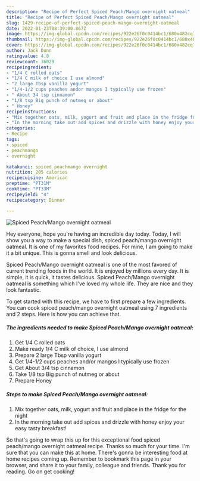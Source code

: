 ```yaml
---
description: "Recipe of Perfect Spiced Peach/Mango overnight oatmeal"
title: "Recipe of Perfect Spiced Peach/Mango overnight oatmeal"
slug: 1429-recipe-of-perfect-spiced-peach-mango-overnight-oatmeal
date: 2022-01-23T08:39:00.867Z
image: https://img-global.cpcdn.com/recipes/922e26f0c0414bc1/680x482cq70/spiced-peachmango-overnight-oatmeal-recipe-main-photo.jpg
thumbnail: https://img-global.cpcdn.com/recipes/922e26f0c0414bc1/680x482cq70/spiced-peachmango-overnight-oatmeal-recipe-main-photo.jpg
cover: https://img-global.cpcdn.com/recipes/922e26f0c0414bc1/680x482cq70/spiced-peachmango-overnight-oatmeal-recipe-main-photo.jpg
author: Jack Dunn
ratingvalue: 4.8
reviewcount: 36029
recipeingredient:
- "1/4 C rolled oats"
- "1/4 C milk of choice I use almond"
- "2 large Tbsp vanilla yogurt"
- "1/4-1/2 cups peaches andor mangos I typically use frozen"
- " About 34 tsp cinnamon"
- "1/8 tsp Big punch of nutmeg or about"
- " Honey"
recipeinstructions:
- "Mix together oats, milk, yogurt and fruit and place in the fridge for the night"
- "In the morning take out add spices and drizzle with honey enjoy your easy tasty breakfast!"
categories:
- Recipe
tags:
- spiced
- peachmango
- overnight

katakunci: spiced peachmango overnight 
nutrition: 205 calories
recipecuisine: American
preptime: "PT31M"
cooktime: "PT33M"
recipeyield: "4"
recipecategory: Dinner

---
```



![Spiced Peach/Mango overnight oatmeal](https://img-global.cpcdn.com/recipes/922e26f0c0414bc1/680x482cq70/spiced-peachmango-overnight-oatmeal-recipe-main-photo.jpg)

Hey everyone, hope you're having an incredible day today. Today, I will show you a way to make a special dish, spiced peach/mango overnight oatmeal. It is one of my favorites food recipes. For mine, I am going to make it a bit unique. This is gonna smell and look delicious.

Spiced Peach/Mango overnight oatmeal is one of the most favored of current trending foods in the world. It is enjoyed by millions every day. It is simple, it is quick, it tastes delicious. Spiced Peach/Mango overnight oatmeal is something which I've loved my whole life. They are nice and they look fantastic.




To get started with this recipe, we have to first prepare a few ingredients. You can cook spiced peach/mango overnight oatmeal using 7 ingredients and 2 steps. Here is how you can achieve that.

<!--inarticleads1-->

##### The ingredients needed to make Spiced Peach/Mango overnight oatmeal:

1. Get 1/4 C rolled oats
1. Make ready 1/4 C milk of choice, I use almond
1. Prepare 2 large Tbsp vanilla yogurt
1. Get 1/4-1/2 cups peaches and/or mangos I typically use frozen
1. Get  About 3/4 tsp cinnamon
1. Take 1/8 tsp Big punch of nutmeg or about
1. Prepare  Honey




<!--inarticleads2-->

##### Steps to make Spiced Peach/Mango overnight oatmeal:

1. Mix together oats, milk, yogurt and fruit and place in the fridge for the night
1. In the morning take out add spices and drizzle with honey enjoy your easy tasty breakfast!




So that's going to wrap this up for this exceptional food spiced peach/mango overnight oatmeal recipe. Thanks so much for your time. I'm sure that you can make this at home. There's gonna be interesting food at home recipes coming up. Remember to bookmark this page in your browser, and share it to your family, colleague and friends. Thank you for reading. Go on get cooking!

